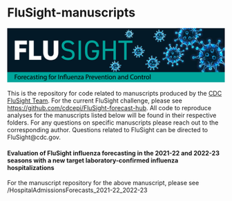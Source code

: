 # FluSight-manuscripts

[![](images/FluSightFINAL-03.jpg)](https://www.cdc.gov/flu/weekly/flusight/index.html)

This is the repository for code related to manuscripts produced by the [CDC FluSight Team](https://www.cdc.gov/flu/weekly/flusight/index.html). For the current FluSight challenge, please see <https://github.com/cdcepi/FluSight-forecast-hub>. All code to reproduce analyses for the manuscripts listed below will be found in their respective folders. For any questions on specific manuscripts please reach out to the corresponding author. Questions related to FluSight can be directed to FluSight\@cdc.gov.

#### Evaluation of FluSight influenza forecasting in the 2021-22 and 2022-23 seasons with a new target laboratory-confirmed influenza hospitalizations

For the manuscript repository for the above manuscript, please see /HospitalAdmissionsForecasts_2021-22_2022-23
